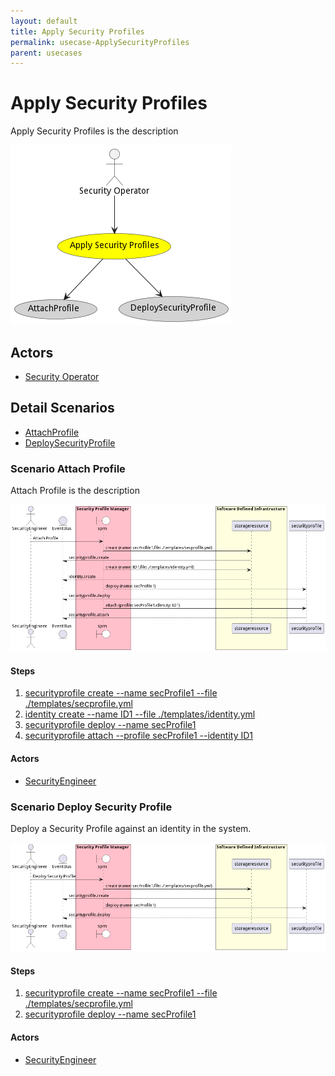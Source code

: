 ```yaml
---
layout: default
title: Apply Security Profiles
permalink: usecase-ApplySecurityProfiles
parent: usecases
---
```

# Apply Security Profiles

Apply Security Profiles is the description

![Activities Diagram](./Activities.png)

## Actors

* [Security Operator](actor-securityoperator)











## Detail Scenarios

* [AttachProfile](#scenario-AttachProfile)
* [DeploySecurityProfile](#scenario-DeploySecurityProfile)



### Scenario Attach Profile

Attach Profile is the description

![Scenario AttachProfile](./AttachProfile.png)

#### Steps
1. [securityprofile create --name secProfile1 --file ./templates/secprofile.yml](#action-securityprofile-create)
1. [identity create --name ID1 --file ./templates/identity.yml](#action-identity-create)
1. [securityprofile deploy --name secProfile1](#action-securityprofile-deploy)
1. [securityprofile attach --profile secProfile1 --identity ID1](#action-securityprofile-attach)

#### Actors

* [SecurityEngineer](actor-securityengineer)



### Scenario Deploy Security Profile

Deploy a Security Profile against an identity in the system.

![Scenario DeploySecurityProfile](./DeploySecurityProfile.png)

#### Steps
1. [securityprofile create --name secProfile1 --file ./templates/secprofile.yml](#action-securityprofile-create)
1. [securityprofile deploy --name secProfile1](#action-securityprofile-deploy)

#### Actors

* [SecurityEngineer](actor-securityengineer)




